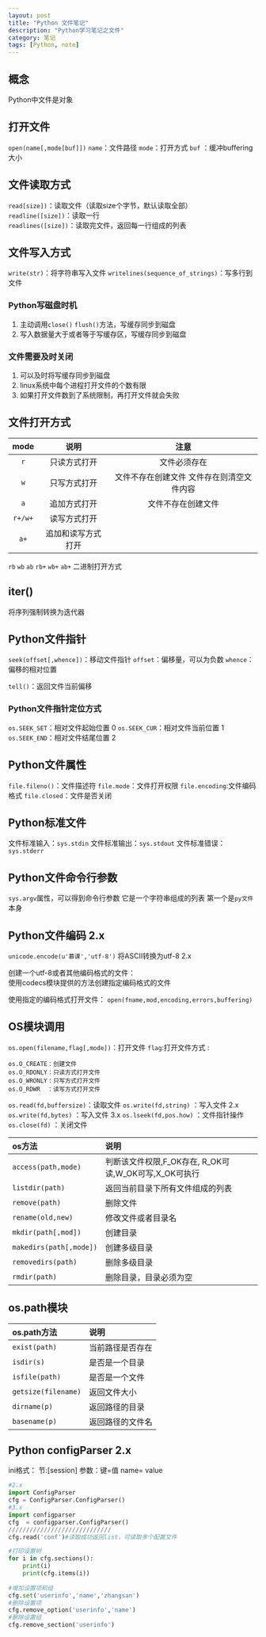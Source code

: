 ```yaml
---
layout: post
title: "Python 文件笔记"
description: "Python学习笔记之文件"
category: 笔记
tags: [Python, note]
---
```


## 概念 

Python中文件是对象

## 打开文件  

`open(name[,mode[buf]])`
`name`：文件路径
`mode`：打开方式
`buf` ：缓冲buffering大小

## 文件读取方式

`read[size])`：读取文件（读取size个字节，默认读取全部）  
`readline([size])`：读取一行  
`readlines([size])`：读取完文件，返回每一行组成的列表  

## 文件写入方式  

`write(str)`：将字符串写入文件
`writelines(sequence_of_strings)`：写多行到文件  

### Python写磁盘时机
 
 1. 主动调用`close()` `flush()`方法，写缓存同步到磁盘  
 2. 写入数据量大于或者等于写缓存区，写缓存同步到磁盘  

### 文件需要及时关闭  

1. 可以及时将写缓存同步到磁盘
2. linux系统中每个进程打开文件的个数有限
3. 如果打开文件数到了系统限制，再打开文件就会失败

 
## 文件打开方式

| mode | 说明 | 注意 |
| :------: | :------: | :-----: |
|`r`| 只读方式打开|文件必须存在|
|`w`|只写方式打开|文件不存在创建文件 文件存在则清空文件内容|
|`a`|追加方式打开|文件不存在创建文件|
|`r+/w+`|读写方式打开|
|`a+`|追加和读写方式打开|

`rb` `wb` `ab` `rb+` `wb+` `ab+` 二进制打开方式  



## iter()  

将序列强制转换为迭代器

## Python文件指针  

`seek(offset[,whence])`：移动文件指针
`offset`：偏移量，可以为负数
`whence`：偏移的相对位置  

`tell()`：返回文件当前偏移

### Python文件指针定位方式 

`os.SEEK_SET`：相对文件起始位置     0
`os.SEEK_CUR`：相对文件当前位置     1
`os.SEEK_END`：相对文件结尾位置     2

## Python文件属性  

`file.fileno()`：文件描述符
`file.mode`：文件打开权限
`file.encoding`:文件编码格式
`file.closed`：文件是否关闭

## Python标准文件  

文件标准输入：`sys.stdin`
文件标准输出：`sys.stdout`
文件标准错误：`sys.stderr`

## Python文件命令行参数  

`sys.argv`属性，可以得到命令行参数 它是一个字符串组成的列表
第一个是`py文件`本身  

## Python文件编码   2.x

`unicode.encode(u'慕课','utf-8')`   将ASCII转换为utf-8   2.x

创建一个utf-8或者其他编码格式的文件：  
使用codecs模块提供的方法创建指定编码格式的文件  

使用指定的编码格式打开文件：
`open(fname,mod,encoding,errors,buffering)`

## OS模块调用  

`os.open(filename,flag[,mode])`：打开文件
`flag`:打开文件方式 : 

    os.O_CREATE：创建文件
    os.O_RDONLY：只读方式打开文件
    os.O_WRONLY：只写方式打开文件
    os.O_RDWR  ：读写方式打开文件


`os.read(fd,buffersize)`：读取文件
`os.write(fd,string)`   ：写入文件 2.x
`os.write(fd,bytes)`    ：写入文件 3.x
`os.lseek(fd,pos.how)`  ：文件指针操作
`os.close(fd)`          ：关闭文件

|os方法|说明|
|:----|:----|
|`access(path,mode)` |判断该文件权限,F\_OK存在, R\_OK可读,W\_OK可写,X\_OK可执行|
|`listdir(path)`|返回当前目录下所有文件组成的列表|
|`remove(path)`|删除文件|
|`rename(old,new)`|修改文件或者目录名|
|`mkdir(path[,mod])`|创建目录|
|`makedirs(path[,mode])`|创建多级目录|
|`removedirs(path)`|删除多级目录|
|`rmdir(path)`|删除目录，目录必须为空|


## os.path模块  

|os.path方法|说明|
|:----|:-----|
|`exist(path)`|当前路径是否存在|
|`isdir(s)`|是否是一个目录|
|`isfile(path)`|是否是一个文件|
|`getsize(filename)`|返回文件大小|
|`dirname(p)`|返回路径的目录|
|`basename(p)`|返回路径的文件名|

## Python configParser   2.x

ini格式：
节:[session]
参数：键=值 name= value

```python 
#2.x
import ConfigParser
cfg = ConfigParser.ConfigParser()
#3.x
import configparser
cfg  = configparser.ConfigParser()
/////////////////////////////
cfg.read('conf')#读取成功返回list，可读取多个配置文件  

#打印设置树
for i in cfg.sections():
    print(i)
    print(cfg.items(i))
    
#增加设置项和组
cfg.set('userinfo','name','zhangsan')
#删除设置项
cfg.remove_option('userinfo','name')
#删除设置组
cfg.remove_section('userinfo')

```



